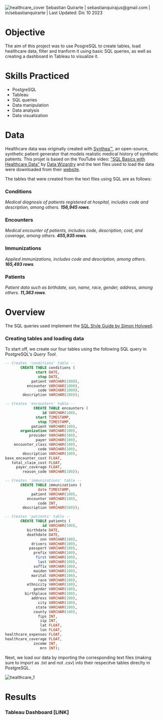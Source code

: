 ![healthcare_cover](https://github.com/sebasquirarte/Healthcare-Data-Analysis/assets/39809366/9863452c-6bd4-420a-9616-aa18097f124c)
Sebastian Quirarte | sebastianquirajus@gmail.<nolink>com | in/sebastianquirarte | Last Updated: Dic 10 2023

# Objective

The aim of this project was to use PosgreSQL to create tables, load healthcare data, filter and tranform it using basic SQL queries, as well as creating a dashboard in Tableau to visualize it. 

# Skills Practiced
- PostgreSQL
- Tableau
- SQL queries
- Data manipulation
- Data analysis
- Data visualization

# Data

Healthcare data was originally created with [Synthea™](https://synthetichealth.github.io/synthea/), an open-source, synthetic patient generator that models realistic medical history of synthetic patients. This projet is based on the YouTube video: ["SQL Basics with Healthcare Data"](https://www.youtube.com/watch?v=ef4CAu-OwvM) by [Data Wizardry](https://www.youtube.com/@DataWizardry) and the text files used to load the data were downloaded from their [website](https://datawizardry.academy/sql-basics-healthcare/).

The tables that were created from the text files using SQL are as follows:

### Conditions
_Medical diagnosis of patients registered at hospital, includes code and description, among others. **156,945 rows**._

### Encounters
_Medical encounter of patients, includes code, description, cost, and coverage, among others.  **455,935 rows**._

### Immunizations
_Applied immunizations, includes code and description, among others. **165,493 rows**._

### Patients
_Patient data such as birthdate, ssn, name, race, gender, address, among others. **11,363 rows**._

# Overview

The SQL queries used implement the [SQL Style Guide by Simon Holywell](https://www.sqlstyle.guide/).

### **Creating tables and loading data**

To start off, we create our four tables using the following SQL query in PostgreSQL's *Query Tool*.

~~~~sql
-- Creates 'conditions' table --      
       CREATE TABLE conditions (
              start DATE,
               stop DATE,
            patient VARCHAR(1000),
          encounter VARCHAR(1000),
               code VARCHAR(1000),
        description VARCHAR(200));

-- Creates 'encounters' table --
             CREATE TABLE encounters (
                 id VARCHAR(100),
              start TIMESTAMP,
               stop TIMESTAMP,
            patient VARCHAR(100),
       organization VARCHAR(100),
           provider VARCHAR(100),
              payer VARCHAR(100),
    encounter_class VARCHAR(100),
               code VARCHAR(100),
        description VARCHAR(100),
base_encounter_cost FLOAT,
   total_claim_cost FLOAT,
     payer_coverage FLOAT,
        reason_code VARCHAR(100));

-- Creates 'immunizations' table --
       CREATE TABLE immunizations (
               date TIMESTAMP,
            patient VARCHAR(100),
          encounter VARCHAR(100),
               code INT,
        description VARCHAR(500));

-- Creates 'patients' table --
       CREATE TABLE patients (
                 id VARCHAR(100),
          birthdate DATE,
          deathdate DATE,
                snn VARCHAR(100),
            drivers VARCHAR(100),
           passport VARCHAR(100),
             prefix VARCHAR(100),
              first VARCHAR(100),
               last VARCHAR(100),
             suffix VARCHAR(100),
             maiden VARCHAR(100),
            marital VARCHAR(100),
               race VARCHAR(100),
          ethnicity VARCHAR(100),
             gender VARCHAR(100),
         birthplace VARCHAR(100),
            address VARCHAR(100),
               city VARCHAR(100),
              state VARCHAR(100),
             county VARCHAR(100),
               fips INT,
                zip INT,
                lat FLOAT,
                lon FLOAT,
healthcare_expenses FLOAT,
healthcare_coverage FLOAT,
             income INT,
                mrn INT);
~~~~

Next, we load our data by importing the corresponding text files (making sure to import as .txt and not .csv) into their respecitve tables direclty in PostgreSQL.

![healthcare_1](https://github.com/sebasquirarte/Healthcare-Data-Analysis/assets/39809366/b6a91249-54e9-4bca-8354-6787b8715481)

# Results


### Tableau Dashboard [LINK]

